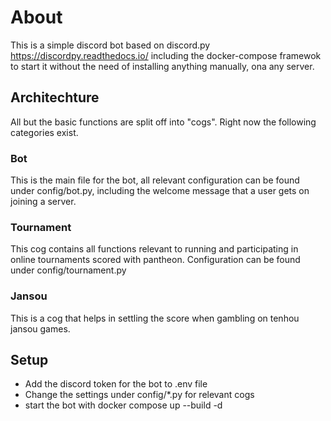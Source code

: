 # About
This is a simple discord bot based on discord.py https://discordpy.readthedocs.io/ including the docker-compose
framewok to start it without the need of installing anything manually, ona any server.

## Architechture

All but the basic functions are split off into "cogs". Right now the following categories exist.

### Bot

This is the main file for the bot, all relevant configuration can be found under config/bot.py, including
the welcome message that a user gets on joining a server.

### Tournament

This cog contains all functions relevant to running and participating in online tournaments scored with pantheon.
Configuration can be found under config/tournament.py

### Jansou

This is a cog that helps in settling the score when gambling on tenhou jansou games.

## Setup

* Add the discord token for the bot to .env file
* Change the settings under config/*.py for relevant cogs
* start the bot with docker compose up --build -d